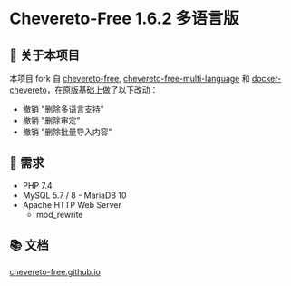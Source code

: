 # Chevereto-Free 1.6.2 多语言版

## 🦓 关于本项目

本项目 fork 自 [chevereto-free](https://github.com/rodber/chevereto-free), [chevereto-free-multi-language](https://github.com/keven1024/chevereto-free-multi-language) 和 [docker-chevereto](https://github.com/linuxserver/docker-chevereto)，在原版基础上做了以下改动：

* 撤销 "删除多语言支持"
* 撤销 "删除审定"
* 撤销 "删除批量导入内容"

## 🧐 需求

* PHP 7.4
* MySQL 5.7 / 8 - MariaDB 10
* Apache HTTP Web Server
  * mod_rewrite

## 📚 文档

[chevereto-free.github.io](https://chevereto-free.github.io)
